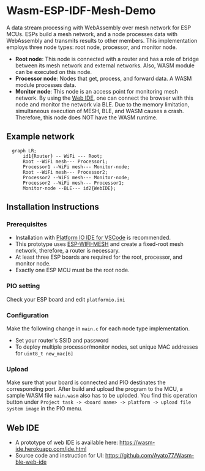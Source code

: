 # Wasm-ESP-IDF-Mesh-Demo
A data stream processing with WebAssembly over mesh network for ESP MCUs. ESPs build a mesh network, and a node processes data with WebAssembly and transmits results to other members. This implementation employs three node types: root node, processor, and monitor node.
- **Root node**: This node is connected with a router and has a role of bridge between its mesh network and external networks. Also, WASM module can be executed on this node.
- **Processor node**: Nodes that get, process, and forward data. A WASM module processes data.
- **Monitor node**: This node is an access point for monitoring mesh network. By using the [Web IDE](https://wasm-ide.herokuapp.com/ide.html), one can connect the browser with this node and monitor the network via BLE. Due to the memory limitation, simultaneous execution of MESH, BLE, and WASM causes a crash. Therefore, this node does NOT have the WASM runtime.
## Example network
```mermaid
  graph LR;
      id1{Router} -- WiFi --- Root;
      Root --WiFi mesh--- Processor1;
      Processor1 --WiFi mesh--- Monitor-node;
      Root --WiFi mesh--- Processor2;
      Processor2 --WiFi mesh--- Monitor-node;
      Processor2 --WiFi mesh--- Processor1;
      Monitor-node --BLE--- id2{WebIDE};
```
## Installation Instructions
### Prerequisites
- Installation with [Platform IO IDE for VSCode](https://docs.platformio.org/en/stable/integration/ide/vscode.html) is recommended. 
- This prototype uses [ESP-WIFI-MESH](https://docs.espressif.com/projects/esp-idf/en/stable/esp32/api-guides/esp-wifi-mesh.html) and create a fixed-root mesh network, therefore, a router is necessary. 
- At least three ESP boards are required for the root, processor, and monitor node.
- Exactly one ESP MCU must be the root node.

### PIO setting
Check your ESP board and edit `platformio.ini`

### Configuration
Make the following change in `main.c` for each node type implementation.
- Set your router's SSID and password
- To deploy multiple processor/monitor nodes, set unique MAC addresses for `uint8_t new_mac[6]`

### Upload
Make sure that your board is connected and PIO destinates the corresponding port. After build and upload the program to the MCU, a sample WASM file `main.wasm` also has to be uploded. You find this operation button under `Project task -> <board name> -> platform -> upload file system image` in the PIO menu.

## Web IDE
- A prototype of web IDE is available here: https://wasm-ide.herokuapp.com/ide.html
- Source code and instruction for UI: https://github.com/Ayato77/Wasm-ble-web-ide
